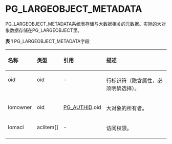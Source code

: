 # PG\_LARGEOBJECT\_METADATA<a name="ZH-CN_TOPIC_0289900891"></a>

PG\_LARGEOBJECT\_METADATA系统表存储与大数据相关的元数据。实际的大对象数据存储在PG\_LARGEOBJECT里。

**表 1**  PG\_LARGEOBJECT\_METADATA字段

<a name="zh-cn_topic_0283137199_zh-cn_topic_0237122299_zh-cn_topic_0059778120_tc5c03c6a3e75441aaa7046544b876b77"></a>
<table><thead align="left"><tr id="zh-cn_topic_0283137199_zh-cn_topic_0237122299_zh-cn_topic_0059778120_r59fe5a0687d64110ab8482bdf22f5171"><th class="cellrowborder" valign="top" width="16.919999999999998%" id="mcps1.2.5.1.1"><p id="zh-cn_topic_0283137199_zh-cn_topic_0237122299_zh-cn_topic_0059778120_a46a4b9023ad14a4ba606b4b018087d98"><a name="zh-cn_topic_0283137199_zh-cn_topic_0237122299_zh-cn_topic_0059778120_a46a4b9023ad14a4ba606b4b018087d98"></a><a name="zh-cn_topic_0283137199_zh-cn_topic_0237122299_zh-cn_topic_0059778120_a46a4b9023ad14a4ba606b4b018087d98"></a>名称</p>
</th>
<th class="cellrowborder" valign="top" width="14.66%" id="mcps1.2.5.1.2"><p id="zh-cn_topic_0283137199_zh-cn_topic_0237122299_zh-cn_topic_0059778120_ae69d8ee2d1704e07957969ed14b7c773"><a name="zh-cn_topic_0283137199_zh-cn_topic_0237122299_zh-cn_topic_0059778120_ae69d8ee2d1704e07957969ed14b7c773"></a><a name="zh-cn_topic_0283137199_zh-cn_topic_0237122299_zh-cn_topic_0059778120_ae69d8ee2d1704e07957969ed14b7c773"></a>类型</p>
</th>
<th class="cellrowborder" valign="top" width="25%" id="mcps1.2.5.1.3"><p id="zh-cn_topic_0283137199_zh-cn_topic_0237122299_zh-cn_topic_0059778120_a80c4737624d24dae8462e60647513c05"><a name="zh-cn_topic_0283137199_zh-cn_topic_0237122299_zh-cn_topic_0059778120_a80c4737624d24dae8462e60647513c05"></a><a name="zh-cn_topic_0283137199_zh-cn_topic_0237122299_zh-cn_topic_0059778120_a80c4737624d24dae8462e60647513c05"></a>引用</p>
</th>
<th class="cellrowborder" valign="top" width="43.419999999999995%" id="mcps1.2.5.1.4"><p id="zh-cn_topic_0283137199_zh-cn_topic_0237122299_zh-cn_topic_0059778120_a4669c361e96b426ebb8fabac015d16dd"><a name="zh-cn_topic_0283137199_zh-cn_topic_0237122299_zh-cn_topic_0059778120_a4669c361e96b426ebb8fabac015d16dd"></a><a name="zh-cn_topic_0283137199_zh-cn_topic_0237122299_zh-cn_topic_0059778120_a4669c361e96b426ebb8fabac015d16dd"></a>描述</p>
</th>
</tr>
</thead>
<tbody><tr id="zh-cn_topic_0283137199_zh-cn_topic_0237122299_zh-cn_topic_0059778120_r448fafd3ce1740998403d3a9e9dc42a7"><td class="cellrowborder" valign="top" width="16.919999999999998%" headers="mcps1.2.5.1.1 "><p id="zh-cn_topic_0283137199_zh-cn_topic_0237122299_zh-cn_topic_0059778120_a19f088aeb6e34fcfb535ab9ea8adc228"><a name="zh-cn_topic_0283137199_zh-cn_topic_0237122299_zh-cn_topic_0059778120_a19f088aeb6e34fcfb535ab9ea8adc228"></a><a name="zh-cn_topic_0283137199_zh-cn_topic_0237122299_zh-cn_topic_0059778120_a19f088aeb6e34fcfb535ab9ea8adc228"></a>oid</p>
</td>
<td class="cellrowborder" valign="top" width="14.66%" headers="mcps1.2.5.1.2 "><p id="zh-cn_topic_0283137199_zh-cn_topic_0237122299_zh-cn_topic_0059778120_ab7d51545b65a4f29a49b7acc85e7a298"><a name="zh-cn_topic_0283137199_zh-cn_topic_0237122299_zh-cn_topic_0059778120_ab7d51545b65a4f29a49b7acc85e7a298"></a><a name="zh-cn_topic_0283137199_zh-cn_topic_0237122299_zh-cn_topic_0059778120_ab7d51545b65a4f29a49b7acc85e7a298"></a>oid</p>
</td>
<td class="cellrowborder" valign="top" width="25%" headers="mcps1.2.5.1.3 "><p id="zh-cn_topic_0283137199_zh-cn_topic_0237122299_zh-cn_topic_0059778120_a3f3180e5cac14381b88d0cbd07fb4938"><a name="zh-cn_topic_0283137199_zh-cn_topic_0237122299_zh-cn_topic_0059778120_a3f3180e5cac14381b88d0cbd07fb4938"></a><a name="zh-cn_topic_0283137199_zh-cn_topic_0237122299_zh-cn_topic_0059778120_a3f3180e5cac14381b88d0cbd07fb4938"></a>-</p>
</td>
<td class="cellrowborder" valign="top" width="43.419999999999995%" headers="mcps1.2.5.1.4 "><p id="zh-cn_topic_0283137199_zh-cn_topic_0237122299_zh-cn_topic_0059778120_acd7f5da2d0cb460281b56bceb837d328"><a name="zh-cn_topic_0283137199_zh-cn_topic_0237122299_zh-cn_topic_0059778120_acd7f5da2d0cb460281b56bceb837d328"></a><a name="zh-cn_topic_0283137199_zh-cn_topic_0237122299_zh-cn_topic_0059778120_acd7f5da2d0cb460281b56bceb837d328"></a>行标识符（隐含属性，必须明确选择）。</p>
</td>
</tr>
<tr id="zh-cn_topic_0283137199_zh-cn_topic_0237122299_zh-cn_topic_0059778120_rcc203ce4fc4c46b5b52081af9761badf"><td class="cellrowborder" valign="top" width="16.919999999999998%" headers="mcps1.2.5.1.1 "><p id="zh-cn_topic_0283137199_zh-cn_topic_0237122299_zh-cn_topic_0059778120_a87624fdb2238412d9a178cedfa24602b"><a name="zh-cn_topic_0283137199_zh-cn_topic_0237122299_zh-cn_topic_0059778120_a87624fdb2238412d9a178cedfa24602b"></a><a name="zh-cn_topic_0283137199_zh-cn_topic_0237122299_zh-cn_topic_0059778120_a87624fdb2238412d9a178cedfa24602b"></a>lomowner</p>
</td>
<td class="cellrowborder" valign="top" width="14.66%" headers="mcps1.2.5.1.2 "><p id="zh-cn_topic_0283137199_zh-cn_topic_0237122299_zh-cn_topic_0059778120_a2a3f0707ca5648d3832289f5b28c882e"><a name="zh-cn_topic_0283137199_zh-cn_topic_0237122299_zh-cn_topic_0059778120_a2a3f0707ca5648d3832289f5b28c882e"></a><a name="zh-cn_topic_0283137199_zh-cn_topic_0237122299_zh-cn_topic_0059778120_a2a3f0707ca5648d3832289f5b28c882e"></a>oid</p>
</td>
<td class="cellrowborder" valign="top" width="25%" headers="mcps1.2.5.1.3 "><p id="zh-cn_topic_0283137199_zh-cn_topic_0237122299_zh-cn_topic_0059778120_aa9896f0f1819459f8733b007f1c886a1"><a name="zh-cn_topic_0283137199_zh-cn_topic_0237122299_zh-cn_topic_0059778120_aa9896f0f1819459f8733b007f1c886a1"></a><a name="zh-cn_topic_0283137199_zh-cn_topic_0237122299_zh-cn_topic_0059778120_aa9896f0f1819459f8733b007f1c886a1"></a><a href="PG_AUTHID.md">PG_AUTHID</a>.oid</p>
</td>
<td class="cellrowborder" valign="top" width="43.419999999999995%" headers="mcps1.2.5.1.4 "><p id="zh-cn_topic_0283137199_zh-cn_topic_0237122299_zh-cn_topic_0059778120_a29f6bcc1616244ef9b7293563c192ae9"><a name="zh-cn_topic_0283137199_zh-cn_topic_0237122299_zh-cn_topic_0059778120_a29f6bcc1616244ef9b7293563c192ae9"></a><a name="zh-cn_topic_0283137199_zh-cn_topic_0237122299_zh-cn_topic_0059778120_a29f6bcc1616244ef9b7293563c192ae9"></a>大对象的所有者。</p>
</td>
</tr>
<tr id="zh-cn_topic_0283137199_zh-cn_topic_0237122299_zh-cn_topic_0059778120_r0bf0cc87443f4c008a756a0ff03a4f60"><td class="cellrowborder" valign="top" width="16.919999999999998%" headers="mcps1.2.5.1.1 "><p id="zh-cn_topic_0283137199_zh-cn_topic_0237122299_zh-cn_topic_0059778120_a6d25732d90244dd0ab6f4a4165501335"><a name="zh-cn_topic_0283137199_zh-cn_topic_0237122299_zh-cn_topic_0059778120_a6d25732d90244dd0ab6f4a4165501335"></a><a name="zh-cn_topic_0283137199_zh-cn_topic_0237122299_zh-cn_topic_0059778120_a6d25732d90244dd0ab6f4a4165501335"></a>lomacl</p>
</td>
<td class="cellrowborder" valign="top" width="14.66%" headers="mcps1.2.5.1.2 "><p id="zh-cn_topic_0283137199_zh-cn_topic_0237122299_zh-cn_topic_0059778120_a8af5700d17ca41098ca424ef1b5c081e"><a name="zh-cn_topic_0283137199_zh-cn_topic_0237122299_zh-cn_topic_0059778120_a8af5700d17ca41098ca424ef1b5c081e"></a><a name="zh-cn_topic_0283137199_zh-cn_topic_0237122299_zh-cn_topic_0059778120_a8af5700d17ca41098ca424ef1b5c081e"></a>aclitem[]</p>
</td>
<td class="cellrowborder" valign="top" width="25%" headers="mcps1.2.5.1.3 "><p id="zh-cn_topic_0283137199_zh-cn_topic_0237122299_zh-cn_topic_0059778120_a8246ff7c1143496b8493e2f43dbf693f"><a name="zh-cn_topic_0283137199_zh-cn_topic_0237122299_zh-cn_topic_0059778120_a8246ff7c1143496b8493e2f43dbf693f"></a><a name="zh-cn_topic_0283137199_zh-cn_topic_0237122299_zh-cn_topic_0059778120_a8246ff7c1143496b8493e2f43dbf693f"></a>-</p>
</td>
<td class="cellrowborder" valign="top" width="43.419999999999995%" headers="mcps1.2.5.1.4 "><p id="zh-cn_topic_0283137199_zh-cn_topic_0237122299_zh-cn_topic_0059778120_a6b7ff3e263a44c51bdac427c0fc7c967"><a name="zh-cn_topic_0283137199_zh-cn_topic_0237122299_zh-cn_topic_0059778120_a6b7ff3e263a44c51bdac427c0fc7c967"></a><a name="zh-cn_topic_0283137199_zh-cn_topic_0237122299_zh-cn_topic_0059778120_a6b7ff3e263a44c51bdac427c0fc7c967"></a>访问权限。</p>
</td>
</tr>
</tbody>
</table>

